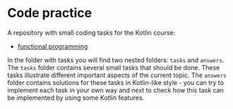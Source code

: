 # Code practice

A repository with small coding tasks for the Kotlin course:

- [functional programming](./src/main/kotlin/cub/fp)

In the folder with tasks you will find two nested folders: `tasks` and `answers`. 
The `tasks` folder contains several small tasks that should be done. 
These tasks illustrate different important aspects of the current topic.
The `answers` folder contains solutions for these tasks in Kotlin-like style - you can 
try to implement each task in your own way and next to check how this task can 
be implemented by using some Kotlin features.